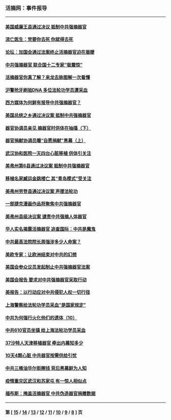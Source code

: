 ### 活摘网：事件报导
---
#### [美国威廉王县通过决议 抵制中共强摘器官](../../pages/nf5877/n13056521.md?07080430) 
#### [流亡医生：党要你去死 你就得去死](../../pages/nf5877/n13052835.md?07080430) 
#### [论坛：加国会通过法案终止活摘器官迫在眉睫](../../pages/nf5877/n13029839.md?07080430) 
#### [中共强摘器官 联合国十二专家“极震惊”](../../pages/nf5877/n13024313.md?07080430) 
#### [活摘器官你真了解？来龙去脉图解一次看懂](../../pages/nf5877/n13013820.md?07080430) 
#### [沪警抢牙刷验DNA 多位法轮功学员遭采血](../../pages/nf5877/n12969218.md?07080430) 
#### [西方媒体为何鲜有报导中共强摘器官？](../../pages/nf5877/n12932034.md?07080430) 
#### [美国总统之乡通过决议案 抵制中共强摘器官](../../pages/nf5877/n12908242.md?07080430) 
#### [器官协调员亲见 摘器官时供体在抽搐（下）](../../pages/nf5877/n12898622.md?07080430) 
#### [器官捐献协调员曝“自愿捐献”黑幕（上）](../../pages/nf5877/n12878830.md?07080430) 
#### [武汉协和医院一天四台心脏移植 供体引关注](../../pages/nf5877/n12863175.md?07080430) 
#### [美弗州第6县通过决议案 抵制中共强摘器官](../../pages/nf5877/n12805218.md?07080430) 
#### [移植名家臧运金跳楼亡 其“青岛模式”受关注](../../pages/nf5877/n12803746.md?07080430) 
#### [美弗州劳登县通过决议案 声援法轮功](../../pages/nf5877/n12785715.md?07080430) 
#### [一部捷克漫画作品将聚焦中共强摘器官](../../pages/nf5877/n12785954.md?07080430) 
#### [美弗州县级决议案 谴责中共强摘人体器官](../../pages/nf5877/n12721290.md?07080430) 
#### [华人实名揭露活摘器官 追查国际：中共是魔鬼](../../pages/nf5877/n12691724.md?07080430) 
#### [中共最高法院院长周强涉多少人命案？](../../pages/nf5877/n12678074.md?07080430) 
#### [美欧专家：让欧洲结束对中共的幻想](../../pages/nf5877/n12652921.md?07080430) 
#### [美国会参众议员发起制止中共强摘器官法案](../../pages/nf5877/n12627668.md?07080430) 
#### [美国会报告 要求对中共强摘器官采取行动](../../pages/nf5877/n12448233.md?07080430) 
#### [美报告：以行动应对中共侵犯人权一切行径](../../pages/nf5877/n12443204.md?07080430) 
#### [上海警察给法轮功学员采血“是国家规定”](../../pages/nf5877/n12371027.md?07080430) 
#### [中共为何强行火化他们的遗体（10）](../../pages/nf5877/n12352363.md?07080430) 
#### [中共610官员坐镇 给上海法轮功学员采血](../../pages/nf5877/n12350295.md?07080430) 
#### [37沙特人天津移植器官 牵出内幕知多少](../../pages/nf5877/n12338586.md?07080430) 
#### [10天4颗心脏 中共器官按需供给引忧](../../pages/nf5877/n12326366.md?07080430) 
#### [中共三桶油华尔街圈钱 背后黑幕鲜为人知](../../pages/nf5877/n12249199.md?07080430) 
#### [疫情重灾区武汉和苏家屯 有一惊人相似点](../../pages/nf5877/n12150824.md?07080430) 
#### [福布斯：掩盖活摘器官 中共伪造器官捐赠数据](../../pages/nf5877/n11669316.md?07080430) 

---
#### 第 [ [15](./15.md?07080430) / [14](./14.md?07080430) / [13](./13.md?07080430) / [12](./12.md?07080430) / [11](./11.md?07080430) / [10](./10.md?07080430) / [9](./9.md?07080430) / [8](./8.md?07080430) ] 页
